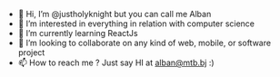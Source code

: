 - 👋 Hi, I’m @justholyknight but you can call me Alban
- 👀 I’m interested in everything in relation with computer science
- 🌱 I’m currently learning ReactJs
- 💞️ I’m looking to collaborate on any kind of web, mobile, or software project
- 📫 How to reach me ? Just say HI at alban@mtb.bj :)

<!---
justholyknight/justholyknight is a ✨ special ✨ repository because its `README.md` (this file) appears on your GitHub profile.
You can click the Preview link to take a look at your changes.
--->
